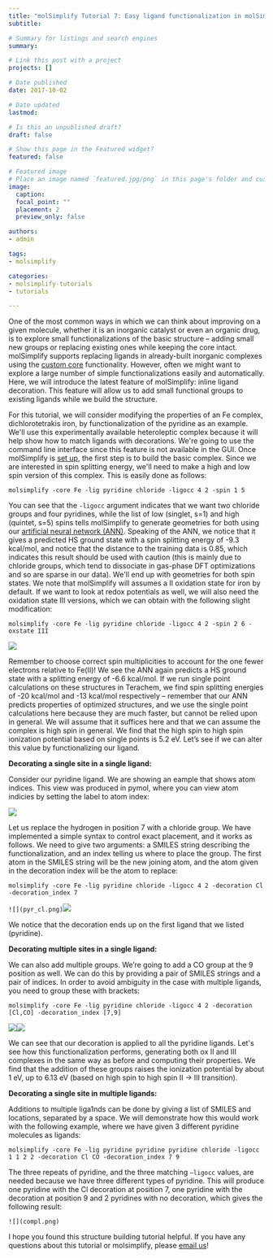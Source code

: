```yaml
---
title: "molSimplify Tutorial 7: Easy ligand functionalization in molSimplify"
subtitle: 

# Summary for listings and search engines
summary: 

# Link this post with a project
projects: []

# Date published
date: 2017-10-02

# Date updated
lastmod: 

# Is this an unpublished draft?
draft: false

# Show this page in the Featured widget?
featured: false

# Featured image
# Place an image named `featured.jpg/png` in this page's folder and customize its options here.
image:
  caption: 
  focal_point: ""
  placement: 2
  preview_only: false

authors:
- admin

tags:
- molsimplify

categories:
- molsimplify-tutorials
- tutorials

---
```

One of the most common ways in which we can think about improving on a given molecule, whether it is an inorganic catalyst or even an organic drug, is to explore small functionalizations of the basic structure – adding small new groups or replacing existing ones while keeping the core intact. molSimplify supports replacing ligands in already-built inorganic complexes using the [custom core](../2016-12-25-molsimplify-tutorial-3-custom-core-functionalization/) functionality. However, often we might want to explore a large number of simple functionalizations easily and automatically. Here, we will introduce the latest feature of molSimplify: inline ligand decoration. This feature will allow us to add small functional groups to existing ligands while we build the structure.


For this tutorial, we will consider modifying the properties of an Fe complex, dichlorotetrakis iron, by functionalization of the pyridine as an example. We'll use this experimentally available heteroleptic complex because it will help show how to match ligands with decorations. We're going to use the command line interface since this feature is not available in the GUI. Once molSimplify is [set up](../2021-10-27-installing-molsimplify/), the first step is to build the basic complex. Since we are interested in spin splitting energy, we'll need to make a high and low spin version of this complex. This is easily done as follows:


`molsimplify -core Fe -lig pyridine chloride -ligocc 4 2 -spin 1 5` 


You can see that the `-ligocc` argument indicates that we want two chloride groups and four pyridines, while the list of low (singlet, s=1) and high (quintet, s=5) spins tells molSimplify to generate geometries for both using our  [artificial neural network (ANN)](../2017-02-27-molsimplify-tutorial-5-using-machine-learning-build-better-structures-0/). Speaking of the ANN, we notice that it gives a predicted HS ground state with a spin splitting energy of -9.3 kcal/mol, and notice that the distance to the training data is 0.85, which indicates this result should be used with caution (this is mainly due to chloride groups, which tend to dissociate in gas-phase DFT optimizations and so are sparse in our data). We'll end up with geometries for both spin states. We note that molSimplify will assumes a II oxidation state for iron by default. If we want to look at redox potentials as well, we will also need the oxidation state III versions, which we can obtain with the following slight modification:


`molsimplify -core Fe -lig pyridine chloride -ligocc 4 2 -spin 2 6 -oxstate III`


![](basic.png)


Remember to choose correct spin multiplicities to account for the one fewer electrons relative to Fe(II)! We see the ANN again predicts a HS ground state with a splitting energy of -6.6 kcal/mol. If we run single point calculations on these structures in Terachem, we find spin splitting energies of -20 kcal/mol and -13 kcal/mol respectively – remember that our ANN predicts properties of optimized structures, and we use the single point calculations here because they are much faster, but cannot be relied upon in general. We will assume that it suffices here and that we can assume the complex is high spin in general. We find that the high spin to high spin ionization potential based on single points is 5.2 eV. Let’s see if we can alter this value by functionalizing our ligand.


**Decorating a single site in a single ligand:**

Consider our pyridine ligand. We are showing an eample that shows atom indices. This view was produced in pymol, where you can view atom indicies by setting the label to atom index:


![](lpyr.png)

Let us replace the hydrogen in position 7 with a chloride group. We have implemented a simple syntax to control exact placement, and it works as follows. We need to give two arguments: a SMILES string describing the functionalization, and an index telling us where to place the group. The first atom in the SMILES string will be the new joining atom, and the atom given in the decoration index will be the atom to replace:

`molsimplify -core Fe -lig pyridine chloride -ligocc 4 2 -decoration Cl -decoration_index 7`


`![](pyr_cl.png)`![](basic_cl.png)


We notice that the decoration ends up on the first ligand that we listed (pyridine).


**Decorating multiple sites in a single ligand:**


We can also add multiple groups. We’re going to add a CO group at the 9 position as well. We can do this by providing a pair of SMILES strings and a pair of indices. In order to avoid ambiguity in the case with multiple ligands, you need to group these with brackets:


`molsimplify -core Fe -lig pyridine chloride -ligocc 4 2 -decoration [Cl,CO] -decoration_index [7,9]`


![](only_pyr_cl_co.png)![](pyr_cl_co.png)

We can see that our decoration is applied to all the pyridine ligands. Let's see how this functionalization performs, generating both ox II and III complexes in the same way as before and computing their properties. We find that the addition of these groups raises the ionization potential by about 1 eV, up to 6.13 eV (based on high spin to high spin II -> III transition).


**Decorating a single site in multiple ligands:**

Additions to multiple liga1nds can be done by giving a list of SMILES and locations, separated by a space. We will demonstrate how this would work with the following example, where we have given 3 different pyridine molecules as ligands:


`molsimplify -core Fe -lig pyridine pyridine pyridine chloride -ligocc 1 1 2 2 -decoration Cl CO -decoration_index 7 9`


The three repeats of pyridine, and the three matching `–ligocc` values, are needed because we have three different types of pyridine. This will produce one pyridine with the Cl decoration at position 7, one pyridine with the decoration at position 9 and 2 pyridines with no decoration, which gives the following result:


`![](compl.png)`


I hope you found this structure building tutorial helpful. If you have any questions about this tutorial or molsimplify, please [email us](mailto:molsimplify@mit.edu?subject=molsimplify%20ligand%20functionalization%20tutorial%20questions)!


